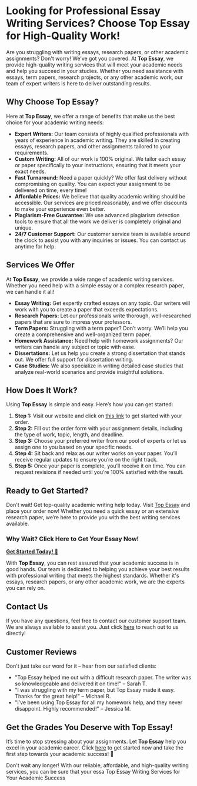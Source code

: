 <h1>Looking for Professional Essay Writing Services? Choose Top Essay for High-Quality Work!</h1>

<p>Are you struggling with writing essays, research papers, or other academic assignments? Don't worry! We’ve got you covered. At <strong>Top Essay</strong>, we provide high-quality writing services that will meet your academic needs and help you succeed in your studies. Whether you need assistance with essays, term papers, research projects, or any other academic work, our team of expert writers is here to deliver outstanding results.</p>

<h2>Why Choose Top Essay?</h2>

<p>Here at <strong>Top Essay</strong>, we offer a range of benefits that make us the best choice for your academic writing needs:</p>

<ul>
  <li><strong>Expert Writers:</strong> Our team consists of highly qualified professionals with years of experience in academic writing. They are skilled in creating essays, research papers, and other assignments tailored to your requirements.</li>
  <li><strong>Custom Writing:</strong> All of our work is 100% original. We tailor each essay or paper specifically to your instructions, ensuring that it meets your exact needs.</li>
  <li><strong>Fast Turnaround:</strong> Need a paper quickly? We offer fast delivery without compromising on quality. You can expect your assignment to be delivered on time, every time!</li>
  <li><strong>Affordable Prices:</strong> We believe that quality academic writing should be accessible. Our services are priced reasonably, and we offer discounts to make your experience even better.</li>
  <li><strong>Plagiarism-Free Guarantee:</strong> We use advanced plagiarism detection tools to ensure that all the work we deliver is completely original and unique.</li>
  <li><strong>24/7 Customer Support:</strong> Our customer service team is available around the clock to assist you with any inquiries or issues. You can contact us anytime for help.</li>
</ul>

<h2>Services We Offer</h2>

<p>At <strong>Top Essay</strong>, we provide a wide range of academic writing services. Whether you need help with a simple essay or a complex research paper, we can handle it all!</p>

<ul>
  <li><strong>Essay Writing:</strong> Get expertly crafted essays on any topic. Our writers will work with you to create a paper that exceeds expectations.</li>
  <li><strong>Research Papers:</strong> Let our professionals write thorough, well-researched papers that are sure to impress your professors.</li>
  <li><strong>Term Papers:</strong> Struggling with a term paper? Don’t worry. We’ll help you create a comprehensive and well-organized term paper.</li>
  <li><strong>Homework Assistance:</strong> Need help with homework assignments? Our writers can handle any subject or topic with ease.</li>
  <li><strong>Dissertations:</strong> Let us help you create a strong dissertation that stands out. We offer full support for dissertation writing.</li>
  <li><strong>Case Studies:</strong> We also specialize in writing detailed case studies that analyze real-world scenarios and provide insightful solutions.</li>
</ul>

<h2>How Does It Work?</h2>

<p>Using <strong>Top Essay</strong> is simple and easy. Here’s how you can get started:</p>

<ol>
  <li><strong>Step 1:</strong> Visit our website and click on <a href="https://tinyurl.com/topessay?keyword=top+essay">this link</a> to get started with your order.</li>
  <li><strong>Step 2:</strong> Fill out the order form with your assignment details, including the type of work, topic, length, and deadline.</li>
  <li><strong>Step 3:</strong> Choose your preferred writer from our pool of experts or let us assign one to you based on your specific needs.</li>
  <li><strong>Step 4:</strong> Sit back and relax as our writer works on your paper. You’ll receive regular updates to ensure you’re on the right track.</li>
  <li><strong>Step 5:</strong> Once your paper is complete, you’ll receive it on time. You can request revisions if needed until you’re 100% satisfied with the result.</li>
</ol>

<h2>Ready to Get Started?</h2>

<p>Don't wait! Get top-quality academic writing help today. Visit <a href="https://tinyurl.com/topessay?keyword=top+essay">Top Essay</a> and place your order now! Whether you need a quick essay or an extensive research paper, we’re here to provide you with the best writing services available.</p>

<h3>Why Wait? Click Here to Get Your Essay Now!</h3>

<p><a href="https://tinyurl.com/topessay?keyword=top+essay"><strong>Get Started Today!</strong> 🌟</a></p>

<p>With <strong>Top Essay</strong>, you can rest assured that your academic success is in good hands. Our team is dedicated to helping you achieve your best results with professional writing that meets the highest standards. Whether it's essays, research papers, or any other academic work, we are the experts you can rely on.</p>

<h2>Contact Us</h2>

<p>If you have any questions, feel free to contact our customer support team. We are always available to assist you. Just click <a href="https://tinyurl.com/topessay?keyword=top+essay">here</a> to reach out to us directly!</p>

<h2>Customer Reviews</h2>

<p>Don't just take our word for it – hear from our satisfied clients:</p>

<ul>
  <li>"Top Essay helped me out with a difficult research paper. The writer was so knowledgeable and delivered it on time!" – Sarah T.</li>
  <li>"I was struggling with my term paper, but Top Essay made it easy. Thanks for the great help!" – Michael R.</li>
  <li>"I’ve been using Top Essay for all my homework help, and they never disappoint. Highly recommended!" – Jessica M.</li>
</ul>

<h2>Get the Grades You Deserve with Top Essay!</h2>

<p>It’s time to stop stressing about your assignments. Let <strong>Top Essay</strong> help you excel in your academic career. Click <a href="https://tinyurl.com/topessay?keyword=top+essay">here</a> to get started now and take the first step towards your academic success! 💪</p>

<p>Don't wait any longer! With our reliable, affordable, and high-quality writing services, you can be sure that your essa
Top Essay Writing Services for Your Academic Success
